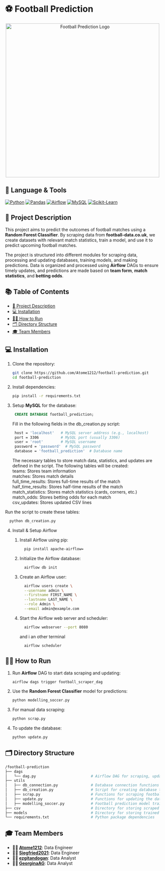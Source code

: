 
# ⚽ Football Prediction
<p align="center">
  <a href="https://www.football-data.co.uk">
      <img src="https://via.placeholder.com/500" alt="Football Prediction Logo" width="500" />
  </a>
</p>

## 🔣 Language & Tools
[![Python](https://img.shields.io/badge/python-3670A0?style=for-the-badge&logo=python&logoColor=ffdd54)](https://www.python.org) [![Pandas](https://img.shields.io/badge/pandas-%23150458.svg?style=for-the-badge&logo=pandas&logoColor=white)](https://pandas.pydata.org/) [![Airflow](https://img.shields.io/badge/airflow-%2300C7B7.svg?style=for-the-badge&logo=apache-airflow&logoColor=white)](https://airflow.apache.org) [![MySQL](https://img.shields.io/badge/mysql-%2300f.svg?style=for-the-badge&logo=mysql&logoColor=white)](https://www.mysql.com/) [![Scikit-Learn](https://img.shields.io/badge/scikit--learn-%23F7931E.svg?style=for-the-badge&logo=scikit-learn&logoColor=white)](https://scikit-learn.org/stable/)

## 📝 Project Description

This project aims to predict the outcomes of football matches using a **Random Forest Classifier**. By scraping data from **football-data.co.uk**, we create datasets with relevant match statistics, train a model, and use it to predict upcoming football matches.

The project is structured into different modules for scraping data, processing and updating databases, training models, and making predictions. Data is organized and processed using **Airflow** DAGs to ensure timely updates, and predictions are made based on **team form**, **match statistics**, and **betting odds**.

## 📚 Table of Contents
- [📝 Project Description](#-project-description)
- [💻 Installation](#-installation)
- [🏃‍♂️ How to Run](#-how-to-run)
- [🗂️ Directory Structure](#-directory-structure)
- [🎓 Team Members](#-team-members)

## 💻 Installation

1. Clone the repository:
    ```bash
    git clone https://github.com/Atome1212/football-prediction.git
    cd football-prediction
    ```

2. Install dependencies:
    ```bash
    pip install -r requirements.txt
    ```

3. Setup **MySQL** for the database:
   ```sql
    CREATE DATABASE football_prediction;
   ```
   Fill in the following fields in the db_creation.py script:
   ```bash
    host = 'localhost'   # MySQL server address (e.g., localhost)
    port = 3306          # MySQL port (usually 3306)
    user = 'root'        # MySQL username
    password = 'password'  # MySQL password
    database = 'football_prediction'  # Database name
   ```

   The necessary tables to store match data, statistics, and updates are defined in the script.
       The following tables will be created: <br>
            teams: Stores team information <br>
            matches: Stores match details <br>
            full_time_results: Stores full-time results of the match <br>
            half_time_results: Stores half-time results of the match <br>
            match_statistics: Stores match statistics (cards, corners, etc.) <br>
            match_odds: Stores betting odds for each match <br>
            csv_updates: Stores updated CSV lines <br>

  Run the script to create these tables:
  ```bash
    python db_creation.py
  ```
4. Install & Setup Airflow
   1. Install Airflow using pip:
      ```bash
        pip install apache-airflow=
      ```

   2. Initialize the Airflow database:
      ```bash
        airflow db init
      ```

   3. Create an Airflow user:
      ```bash
        airflow users create \
        --username admin \
        --firstname FIRST_NAME \
        --lastname LAST_NAME \
        --role Admin \
        --email admin@example.com
      ```
      
   4. Start the Airflow web server and scheduler:
      ```bash
        airflow webserver --port 8080
      ```
      and i an other terminal
      ```bash
        airflow scheduler
      ```




## 🏃‍♂️ How to Run

1. Run **Airflow** DAG to start data scraping and updating:
    ```bash
    airflow dags trigger football_scraper_dag
    ```

2. Use the **Random Forest Classifier** model for predictions:
    ```bash
    python modelling_soccer.py
    ```

3. For manual data scraping:
    ```bash
    python scrap.py
    ```

4. To update the database:
    ```bash
    python update.py
    ```

## 🗂️ Directory Structure

```bash
/football-prediction
├── dags
│   └── dag.py                         # Airflow DAG for scraping, updating DB, and training model
├── utils
│   ├── db_connection.py               # Database connection functions
│   ├── db_creation.py                 # Script for creating database tables
│   ├── scrap.py                       # Functions for scraping football data
│   ├── update.py                      # Functions for updating the database with new data
│   ├── modelling_soccer.py            # Football prediction model training and prediction
├── csv                                # Directory for storing scraped CSV files
├── models                             # Directory for storing trained models
└── requirements.txt                   # Python package dependencies
```

## 🎓 Team Members

- **👷‍♂️ [Atome1212](https://github.com/Atome1212)**: Data Engineer
- **👷‍♂️ [Siegfried2021](https://github.com/Siegfried2021)**: Data Engineer
- **👨‍💻 [ezgitandogan](https://github.com/ezgitandogan)**: Data Analyst
- **👩‍💻 [GeorginaAG](https://github.com/GeorginaAG)**: Data Analyst
